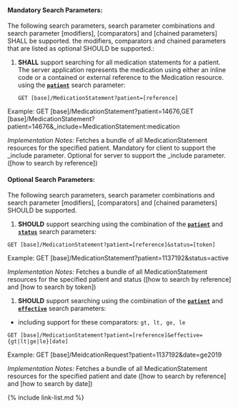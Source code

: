 


#### Mandatory Search Parameters:

The following search parameters, search parameter combinations and search parameter [modifiers], [comparators] and [chained parameters] SHALL be supported.  the  modifiers, comparators and chained parameters that are listed as optional SHOULD be supported.:


1. **SHALL** support searching for all medication statements for a patient. The server application represents the medication using either an inline code or a contained or external reference to the Medication resource. using the **[`patient`](SearchParameter-us-core-medicationstatement-patient.html)** search parameter:

    `GET [base]/MedicationStatement?patient=[reference]`

  Example: GET [base]/MedicationStatement?patient=14676,GET [base]/MedicationStatement?patient=14676&amp;_include=MedicationStatement:medication

  *Implementation Notes:* Fetches a bundle of all MedicationStatement resources for the specified patient. Mandatory for client to support the _include parameter. Optional for server to support the _include parameter. ([how to search by reference])



#### Optional Search Parameters:

The following search parameters, search parameter combinations and search parameter [modifiers], [comparators] and [chained parameters] SHOULD be supported.

1. **SHOULD** support searching using the combination of the **[`patient`](SearchParameter-us-core-medicationstatement-patient.html)** and **[`status`](SearchParameter-us-core-medicationstatement-status.html)** search parameters:

  `GET [base]/MedicationStatement?patient=[reference]&status=[token]`

   Example: GET [base]/MedicationStatement?patient=1137192&amp;status=active

   *Implementation Notes:* Fetches a bundle of all MedicationStatement resources for the specified patient and status ([how to search by reference] and [how to search by token])

1. **SHOULD** support searching using the combination of the **[`patient`](SearchParameter-us-core-medicationstatement-patient.html)** and **[`effective`](SearchParameter-us-core-medicationstatement-effective.html)** search parameters:
  - including support for these comparators: `gt, lt, ge, le`

  `GET [base]/MedicationStatement?patient=[reference]&effective={gt|lt|ge|le}[date]`

   Example: GET [base]/MeidcationRequest?patient=1137192&amp;date=ge2019

   *Implementation Notes:* Fetches a bundle of all MedicationStatement resources for the specified patient and date ([how to search by reference] and [how to search by date])


{% include link-list.md %}